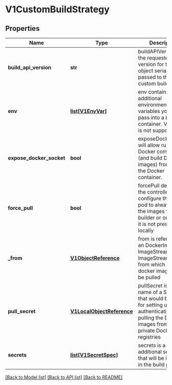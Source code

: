 # V1CustomBuildStrategy

## Properties
Name | Type | Description | Notes
------------ | ------------- | ------------- | -------------
**build_api_version** | **str** | buildAPIVersion is the requested API version for the Build object serialized and passed to the custom builder | [optional] 
**env** | [**list[V1EnvVar]**](V1EnvVar.md) | env contains additional environment variables you want to pass into a builder container. ValueFrom is not supported. | [optional] 
**expose_docker_socket** | **bool** | exposeDockerSocket will allow running Docker commands (and build Docker images) from inside the Docker container. | [optional] 
**force_pull** | **bool** | forcePull describes if the controller should configure the build pod to always pull the images for the builder or only pull if it is not present locally | [optional] 
**_from** | [**V1ObjectReference**](V1ObjectReference.md) | from is reference to an DockerImage, ImageStreamTag, or ImageStreamImage from which the docker image should be pulled | 
**pull_secret** | [**V1LocalObjectReference**](V1LocalObjectReference.md) | pullSecret is the name of a Secret that would be used for setting up the authentication for pulling the Docker images from the private Docker registries | [optional] 
**secrets** | [**list[V1SecretSpec]**](V1SecretSpec.md) | secrets is a list of additional secrets that will be included in the build pod | [optional] 

[[Back to Model list]](../README.md#documentation-for-models) [[Back to API list]](../README.md#documentation-for-api-endpoints) [[Back to README]](../README.md)


